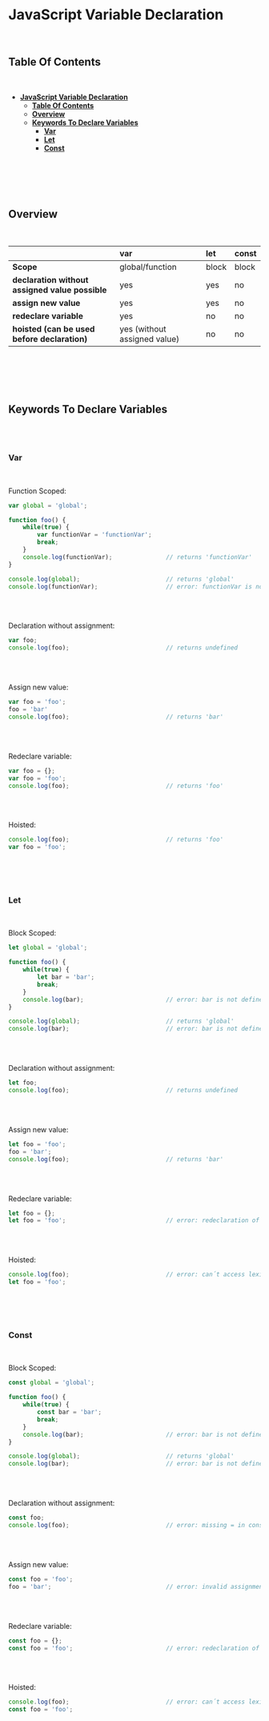 # **JavaScript Variable Declaration**

<br>

## **Table Of Contents**
<br>

- [**JavaScript Variable Declaration**](#javascript-variable-declaration)
  - [**Table Of Contents**](#table-of-contents)
  - [**Overview**](#overview)
  - [**Keywords To Declare Variables**](#keywords-to-declare-variables)
    - [**Var**](#var)
    - [**Let**](#let)
    - [**Const**](#const)

<br>
<br>
<br>
<br>

## **Overview**
<br>

|                                               |**var**                     |**let**|**const**
|:----------------------------------------------|:---------------------------|:------|:----
|**Scope**                                      |global/function             |block  |block
|**declaration without assigned value possible**|yes                         |yes    |no
|**assign new value**                           |yes                         |yes    |no
|**redeclare variable**                         |yes                         |no     |no
|**hoisted (can be used before declaration)**   |yes (without assigned value)|no     |no


<br>
<br>
<br>
<br>

## **Keywords To Declare Variables**
<br>
<br>

### **Var**
<br>

Function Scoped:

```javascript
var global = 'global';

function foo() {
    while(true) {
        var functionVar = 'functionVar';
        break;
    }
    console.log(functionVar);               // returns 'functionVar'
}

console.log(global);                        // returns 'global'
console.log(functionVar);                   // error: functionVar is not defined
```

<br>
<br>

Declaration without assignment:

```javascript
var foo;
console.log(foo);                           // returns undefined                        
```

<br>
<br>

Assign new value:

```javascript
var foo = 'foo';
foo = 'bar'
console.log(foo);                           // returns 'bar'
```

<br>
<br>

Redeclare variable:

```javascript
var foo = {};
var foo = 'foo';
console.log(foo);                           // returns 'foo'
```

<br>
<br>

Hoisted:

```javascript
console.log(foo);                           // returns 'foo'
var foo = 'foo';
```

<br>
<br>
<br>

### **Let**
<br>

Block Scoped:

```javascript
let global = 'global';

function foo() {
    while(true) {
        let bar = 'bar';
        break;
    }
    console.log(bar);                       // error: bar is not defined
}

console.log(global);                        // returns 'global'
console.log(bar);                           // error: bar is not defined
```

<br>
<br>

Declaration without assignment:

```javascript
let foo;
console.log(foo);                           // returns undefined                        
```

<br>
<br>

Assign new value:

```javascript
let foo = 'foo';
foo = 'bar';
console.log(foo);                           // returns 'bar'
```

<br>
<br>

Redeclare variable:

```javascript
let foo = {};
let foo = 'foo';                            // error: redeclaration of let foo
```

<br>
<br>

Hoisted:

```javascript
console.log(foo);                           // error: can´t access lexical declaration 'foo' before initialization
let foo = 'foo';
```

<br>
<br>
<br>

### **Const**
<br>

Block Scoped:

```javascript
const global = 'global';

function foo() {
    while(true) {
        const bar = 'bar';
        break;
    }
    console.log(bar);                       // error: bar is not defined
}

console.log(global);                        // returns 'global'
console.log(bar);                           // error: bar is not defined
```

<br>
<br>

Declaration without assignment:

```javascript
const foo;
console.log(foo);                           // error: missing = in const declaration                       
```

<br>
<br>

Assign new value:

```javascript
const foo = 'foo';
foo = 'bar';                                // error: invalid assignment to const 'foo'
```

<br>
<br>

Redeclare variable:

```javascript
const foo = {};
const foo = 'foo';                          // error: redeclaration of const foo
```

<br>
<br>

Hoisted:

```javascript
console.log(foo);                           // error: can´t access lexical declaration 'foo' before initialization
const foo = 'foo';
```